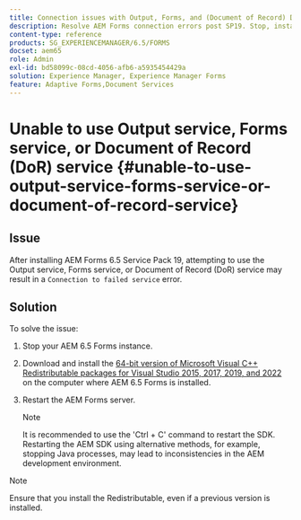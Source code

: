 ```yaml
---
title: Connection issues with Output, Forms, and (Document of Record) DoR Services
description: Resolve AEM Forms connection errors post SP19. Stop, install Microsoft Visual C++, restart server for a seamless solution. Troubleshoot Output, Forms, DoR services.
content-type: reference
products: SG_EXPERIENCEMANAGER/6.5/FORMS
docset: aem65
role: Admin
exl-id: bd58099c-08cd-4056-afb6-a5935454429a
solution: Experience Manager, Experience Manager Forms
feature: Adaptive Forms,Document Services
---
```

# Unable to use Output service, Forms service, or Document of Record (DoR) service {#unable-to-use-output-service-forms-service-or-document-of-record-service}

## Issue

After installing AEM Forms 6.5 Service Pack 19, attempting to use the Output service, Forms service, or Document of Record (DoR) service may result in a `Connection to failed service` error.

## Solution 

To solve the issue:

1. Stop your AEM 6.5 Forms instance.
1. Download and install the [64-bit version of Microsoft Visual C++ Redistributable packages for Visual Studio 2015, 2017, 2019, and 2022](https://learn.microsoft.com/en-us/cpp/windows/latest-supported-vc-redist?view=msvc-170#visual-studio-2015-2017-2019-and-2022) on the computer where AEM 6.5 Forms is installed.
1. Restart the AEM Forms server. 

    >[!NOTE]
    >
    > It is recommended to use the 'Ctrl + C' command to restart the SDK. Restarting the AEM SDK using alternative methods, for example, stopping Java processes, may lead to inconsistencies in the AEM development environment.


>[!NOTE]
>
>
> Ensure that you install the Redistributable, even if a previous version is installed.
